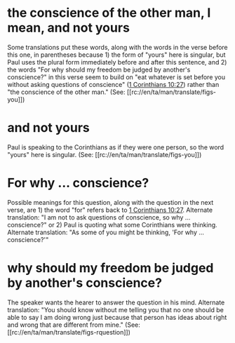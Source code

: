 # the conscience of the other man, I mean, and not yours

Some translations put these words, along with the words in the verse before this one, in parentheses because 1) the form of "yours" here is singular, but Paul uses the plural form immediately before and after this sentence, and 2) the words "For why should my freedom be judged by another's conscience?" in this verse seem to build on "eat whatever is set before you without asking questions of conscience" ([1 Corinthians 10:27](../10/27.md)) rather than "the conscience of the other man." (See: [[rc://en/ta/man/translate/figs-you]])

# and not yours

Paul is speaking to the Corinthians as if they were one person, so the word "yours" here is singular. (See: [[rc://en/ta/man/translate/figs-you]])

# For why ... conscience?

Possible meanings for this question, along with the question in the next verse, are 1) the word "for" refers back to [1 Corinthians 10:27](../10/27.md). Alternate translation: "I am not to ask questions of conscience, so why ... conscience?" or 2) Paul is quoting what some Corinthians were thinking. Alternate translation: "As some of you might be thinking, 'For why ... conscience?'"

# why should my freedom be judged by another's conscience?

The speaker wants the hearer to answer the question in his mind. Alternate translation: "You should know without me telling you that no one should be able to say I am doing wrong just because that person has ideas about right and wrong that are different from mine." (See: [[rc://en/ta/man/translate/figs-rquestion]])

